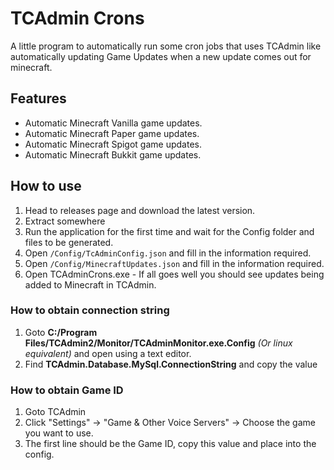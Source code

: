 ﻿# TCAdmin Crons

A little program to automatically run some cron jobs that uses TCAdmin like automatically updating Game Updates when a new update comes out for minecraft.

## Features
 - Automatic Minecraft Vanilla game updates.
 - Automatic Minecraft Paper game updates.
 - Automatic Minecraft Spigot game updates.
 - Automatic Minecraft Bukkit game updates.
 
 ## How to use
 1. Head to releases page and download the latest version.
 2. Extract somewhere
 3. Run the application for the first time and wait for the Config folder and files to be generated.
 4. Open `/Config/TcAdminConfig.json` and fill in the information required.
 5. Open `/Config/MinecraftUpdates.json` and fill in the information required.
 6. Open TCAdminCrons.exe - If all goes well you should see updates being added to Minecraft in TCAdmin.
 
### How to obtain connection string
1. Goto **C:/Program Files/TCAdmin2/Monitor/TCAdminMonitor.exe.Config** _(Or linux equivalent)_ and open using a text editor.
2. Find **TCAdmin.Database.MySql.ConnectionString** and copy the value

### How to obtain Game ID
1. Goto TCAdmin
2. Click "Settings" -> "Game & Other Voice Servers" -> Choose the game you want to use.
3. The first line should be the Game ID, copy this value and place into the config.